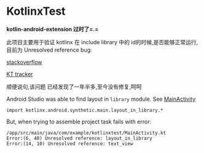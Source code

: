 # KotlinxTest

**kotlin-android-extension 过时了=.=**

此项目主要用于验证 kotlinx 在 include library 中的 id的时候,是否能够正常运行,目前为 Unresolved reference bug:

[stackoverflow](https://stackoverflow.com/questions/48378696/unresolved-reference-for-synthetic-view-when-layout-is-in-library-module)

[KT tracker](https://youtrack.jetbrains.com/issue/KT-22430)

顺便说句,该问题 已经发现了一年半多,至今没有修复,呵呵


Android Studio was able to find layout in `library` module.
See [MainActivity](https://github.com/mjurkus/KotlinxTest/blob/master/app/src/main/java/com/example/kotlinxtest/MainActivity.kt)

`import kotlinx.android.synthetic.main.layout_in_library.*`

But, when trying to assemble project task fails with error:
```
/app/src/main/java/com/example/kotlinxtest/MainActivity.kt
Error:(6, 40) Unresolved reference: layout_in_library
Error:(14, 10) Unresolved reference: text_view
```
